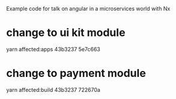 Example code for talk on angular in a microservices world with Nx

# change to ui kit module
yarn affected:apps 43b3237 5e7c663

# change to payment module
yarn affected:build 43b3237 722670a
